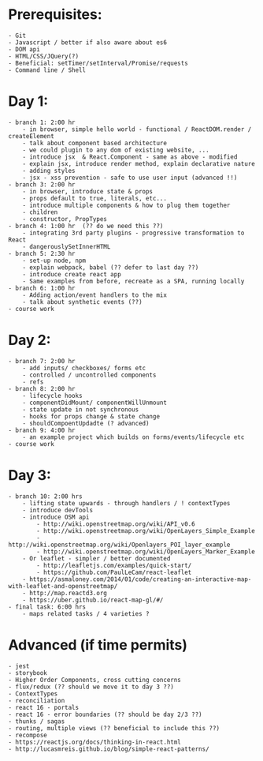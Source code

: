 # Prerequisites:

    - Git
    - Javascript / better if also aware about es6
    - DOM api
    - HTML/CSS/JQuery(?)
    - Beneficial: setTimer/setInterval/Promise/requests
    - Command line / Shell


# Day 1:

    - branch 1: 2:00 hr
        - in browser, simple hello world - functional / ReactDOM.render / createElement
        - talk about component based architecture
        - we could plugin to any dom of existing website, ...
        - introduce jsx  & React.Component - same as above - modified
        - explain jsx, introduce render method, explain declarative nature
        - adding styles
        - jsx - xss prevention - safe to use user input (advanced !!)
    - branch 3: 2:00 hr
        - in browser, introduce state & props
        - props default to true, literals, etc...
        - introduce multiple components & how to plug them together
        - children
        - constructor, PropTypes
    - branch 4: 1:00 hr  (?? do we need this ??)
        - integrating 3rd party plugins - progressive transformation to React
        - dangerouslySetInnerHTML
    - branch 5: 2:30 hr
        - set-up node, npm
        - explain webpack, babel (?? defer to last day ??)
        - introduce create react app
        - Same examples from before, recreate as a SPA, running locally
    - branch 6: 1:00 hr
        - Adding action/event handlers to the mix
        - talk about synthetic events (??)
    - course work

# Day 2:

    - branch 7: 2:00 hr
        - add inputs/ checkboxes/ forms etc
        - controlled / uncontrolled components
        - refs
    - branch 8: 2:00 hr
        - lifecycle hooks
        - componentDidMount/ componentWillUnmount
        - state update in not synchronous
        - hooks for props change & state change
        - shouldCompoentUpdadte (? advanced)
    - branch 9: 4:00 hr
        - an example project which builds on forms/events/lifecycle etc
    - course work

# Day 3:

    - branch 10: 2:00 hrs
        - lifting state upwards - through handlers / ! contextTypes
        - introduce devTools
        - introduce OSM api
            - http://wiki.openstreetmap.org/wiki/API_v0.6
            - http://wiki.openstreetmap.org/wiki/OpenLayers_Simple_Example
            - http://wiki.openstreetmap.org/wiki/Openlayers_POI_layer_example
            - http://wiki.openstreetmap.org/wiki/OpenLayers_Marker_Example
        - Or leaflet - simpler / better documented
            - http://leafletjs.com/examples/quick-start/
            - https://github.com/PaulLeCam/react-leaflet
        - https://asmaloney.com/2014/01/code/creating-an-interactive-map-with-leaflet-and-openstreetmap/
        - http://map.reactd3.org
        - https://uber.github.io/react-map-gl/#/
    - final task: 6:00 hrs
        - maps related tasks / 4 varieties ?


# Advanced (if time permits)

    - jest
    - storybook
    - Higher Order Components, cross cutting concerns
    - flux/redux (?? should we move it to day 3 ??)
    - ContextTypes
    - reconciliation
    - react 16 - portals
    - react 16 - error boundaries (?? should be day 2/3 ??)
    - thunks / sagas
    - routing, multiple views (?? beneficial to include this ??)
    - recompose
    - https://reactjs.org/docs/thinking-in-react.html
    - http://lucasmreis.github.io/blog/simple-react-patterns/
